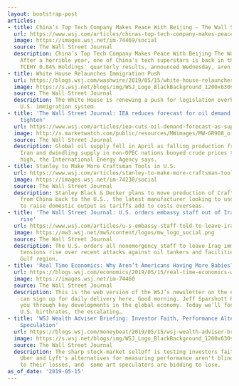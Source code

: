```yaml
---
layout: bootstrap-post
articles:
- title: China’s Top Tech Company Makes Peace With Beijing - The Wall Street Journal
  url: https://www.wsj.com/articles/chinas-top-tech-company-makes-peace-with-beijing-11557927027
  image: https://images.wsj.net/im-74469/social
  source: The Wall Street Journal
  description: China’s Top Tech Company Makes Peace With Beijing The Wall Street Journal
    After a horrible year, one of China's tech superstars is back in the game. Tencent
    TCEHY 0.84% Holdings' quarterly results, announced Wednesday, aren't...
- title: White House Relaunches Immigration Push
  url: https://blogs.wsj.com/washwire/2019/05/15/white-house-relaunches-immigration-push/
  image: https://s.wsj.net/blogs/img/WSJ_Logo_BlackBackground_1200x630social
  source: The Wall Street Journal
  description: The White House is renewing a push for legislation overhauling the
    U.S. immigration system.
- title: 'The Wall Street Journal: IEA reduces forecast for oil demand as supplies
    tighten'
  url: https://www.wsj.com/articles/iea-cuts-oil-demand-forecast-as-supply-tightens-11557908753?mod=mktw
  image: http://s.marketwatch.com/public/resources/MWimages/MW-GR908_oil_ri_ZG_20181017092052.jpg
  source: The Wall Street Journal
  description: Global oil supply fell in April as falling production from sanction-hit
    Iran and dwindling supply in non-OPEC nations buoyed crude prices to a five-month
    high, the International Energy Agency says.
- title: Stanley to Make More Craftsman Tools in U.S.
  url: https://www.wsj.com/articles/stanley-to-make-more-craftsman-tools-in-u-s-11557919800
  image: https://images.wsj.net/im-74230/social
  source: The Wall Street Journal
  description: Stanley Black & Decker plans to move production of Craftsman wrenches
    from China back to the U.S., the latest manufacturer looking to use automation
    to raise domestic output as tariffs add to costs overseas.
- title: 'The Wall Street Journal: U.S. orders embassy staff out of Iraq as Iran tensions
    rise'
  url: https://www.wsj.com/articles/u-s-embassy-staff-told-to-leave-iraq-amid-iran-tensions-11557910345?mod=mktw
  image: https://mw3.wsj.net/mw5/content/logos/mw_logo_social.png
  source: The Wall Street Journal
  description: The U.S. orders all nonemergency staff to leave Iraq immediately as
    tensions rise over recent attacks against oil tankers and facilities in the Persian
    Gulf region.
- title: 'Real Time Economics: Why Aren’t Americans Having More Babies?'
  url: https://blogs.wsj.com/economics/2019/05/15/real-time-economics-why-arent-americans-having-more-babies/
  image: https://images.wsj.net/im-74460
  source: The Wall Street Journal
  description: This is the web version of the WSJ’s newsletter on the economy. You
    can sign up for daily delivery here. Good morning. Jeff Sparshott here to take
    you through key developments in the global economy. Today we’ll focus on falling
    U.S. birthrates, the escalating…
- title: 'WSJ Wealth Adviser Briefing: Investor Faith, Performance Alternatives, Art
    Speculation'
  url: https://blogs.wsj.com/moneybeat/2019/05/15/wsj-wealth-adviser-briefing-investor-faith-performance-alternatives-art-speculation/
  image: https://s.wsj.net/blogs/img/WSJ_Logo_BlackBackground_1200x630social
  source: The Wall Street Journal
  description: The sharp stock-market selloff is testing investors faith in U.S. growth;
    Uber and Lyft's alternatives for measuring performance aren't blinding investors
    to their losses, and  some art speculators are bidding to lose.
as_of_date: '2019-05-15'
---
```



